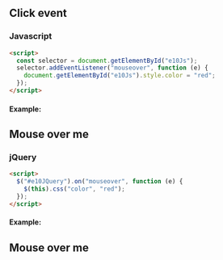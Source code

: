 ## Click event

### Javascript

```html
<script>
  const selector = document.getElementById("e10Js");
  selector.addEventListener("mouseover", function (e) {
    document.getElementById("e10Js").style.color = "red";
  });
</script>
```

#### Example:

<h2 id="e10Js">Mouse over me</h2>

### jQuery

```html
<script>
  $("#e10JQuery").on("mouseover", function (e) {
    $(this).css("color", "red");
  });
</script>
```

#### Example:

<h2 id="e10JQuery">Mouse over me</h2>
